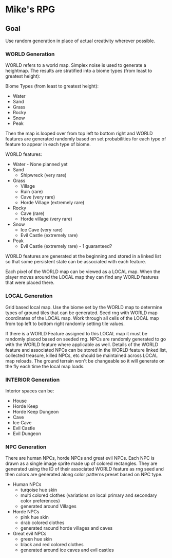 # Mike's RPG

## Goal
Use random generation in place of actual creativity wherever possible.

### WORLD Generation
WORLD refers to a world map. Simplex noise is used to generate a heightmap. The results are stratified into a biome types (from least to greatest height):

Biome Types (from least to greatest height):
- Water
- Sand
- Grass
- Rocky
- Snow
- Peak

Then the map is looped over from top left to bottom right and WORLD features are generated randomly based on set probabilities for each type of feature to appear in each type of biome.

WORLD features:
- Water - None planned yet
- Sand 
	- Shipwreck (very rare)
- Grass
	- Village
	- Ruin (rare)
	- Cave (very rare)
	- Horde Village (extremely rare)
- Rocky
	- Cave (rare)
	- Horde village (very rare)
- Snow
	- Ice Cave (very rare)
	- Evil Castle (extremely rare)
- Peak
	- Evil Castle (extremely rare) - 1 guaranteed?

WORLD features are generated at the beginning and stored in a linked list so that some persistent state can be associated with each feature. 

Each pixel of the WORLD map can be viewed as a LOCAL map. When the player moves around the LOCAL map they can find any WORLD features that were placed there. 

### LOCAL Generation
Grid based local map. Use the biome set by the WORLD map to determine types of ground tiles that can be generated. Seed rng with WORLD map coordinates of the LOCAL map. Work through all cells of the LOCAL map from top left to bottom right randomly setting tile values. 

If there is a WORLD Feature assigned to this LOCAL map it must be randomly placed based on seeded rng. NPCs are randomly generated to go with the WORLD feature where applicable as well.  Details of the WORLD feature and associated NPCs can be stored in the WORLD feature linked list, collected treasure, killed NPCs, etc should be maintained across LOCAL map reloads. The ground terrain won't be changeable so it will generate on the fly each time the local map loads. 

### INTERIOR Generation
Interior spaces can be:
- House
- Horde Keep
- Horde Keep Dungeon
- Cave
- Ice Cave
- Evil Castle
- Evil Dungeon

### NPC Generation
There are human NPCs, horde NPCs and great evil NPCs. Each NPC is drawn as a single image sprite made up of colored rectangles. They are generated using the ID of their associated WORLD feature as rng seed and then colors are generated along color patterns preset based on NPC type.  
- Human NPCs
	- turqoise hue skin
	- multi colored clothes (variations on local primary and secondary color preferences)
	- generated around Villages
- Horde NPCs 
	- pink hue skin
	- drab colored clothes
	- generated raound horde villages and caves
- Great evil NPCs 
	- green hue skin
	- black and red colored clothes
	- generated around ice caves and evil castles